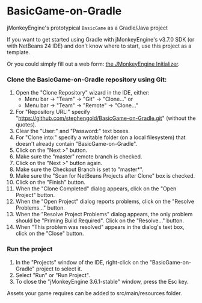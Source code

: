 # BasicGame-on-Gradle

jMonkeyEngine's prototypical `BasicGame` as a Gradle/Java project

If you want to get started using Gradle with jMonkeyEngine's v3.7.0 SDK (or with
NetBeans 24 IDE) and don't know where to start, use this project as a template.

Or you could simply fill out a web form:
[the JMonkeyEngine Initializer](https://jmonkeyengine.org/start/).

### Clone the BasicGame-on-Gradle repository using Git:

 1. Open the "Clone Repository" wizard in the IDE, either:
     + Menu bar -> "Team" -> "Git" -> "Clone..." or
     + Menu bar -> "Team" -> "Remote" -> "Clone..."
 2. For "Repository URL:" specify
    "https://github.com/stephengold/BasicGame-on-Gradle.git" (without the quotes).
 3. Clear the "User:" and "Password:" text boxes.
 4. For "Clone into:" specify a writable folder (on a local filesystem)
    that doesn't already contain "BasicGame-on-Gradle".
 5. Click on the "Next >" button.
 6. Make sure the "master" remote branch is checked.
 7. Click on the "Next >" button again.
 8. Make sure the Checkout Branch is set to "master*".
 9. Make sure the "Scan for NetBeans Projects after Clone" box is checked.
10. Click on the "Finish" button.
11. When the "Clone Completed" dialog appears,
    click on the "Open Project" button.
12. When the "Open Project" dialog reports problems,
    click on the "Resolve Problems..." button.
13. When the "Resolve Project Problems" dialog appears, the only problem should be "Priming Build Required".
    Click on the "Resolve..." button.
14. When "This problem was resolved" appears in the dialog's text box,
    click on the "Close" button.

### Run the project

 1. In the "Projects" window of the IDE,
    right-click on the "BasicGame-on-Gradle" project to select it.
 2. Select "Run" or "Run Project".
 3. To close the "jMonkeyEngine 3.6.1-stable" window, press the Esc key.

Assets your game requires can be added to src/main/resources folder.
